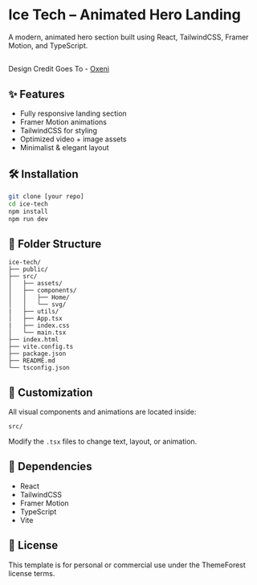 # Ice Tech – Animated Hero Landing

A modern, animated hero section built using React, TailwindCSS, Framer Motion, and TypeScript.

##

Design Credit Goes To - [Oxeni](https://dribbble.com/Oxeni)

## ✨ Features

- Fully responsive landing section
- Framer Motion animations
- TailwindCSS for styling
- Optimized video + image assets
- Minimalist & elegant layout

## 🛠 Installation

```bash
git clone [your repo]
cd ice-tech
npm install
npm run dev
```

## 📁 Folder Structure

```
ice-tech/
├── public/
├── src/
│   ├── assets/
│   ├── components/
│   │   ├── Home/
│   │   └── svg/
|   ├── utils/
│   ├── App.tsx
|   ├── index.css
│   └── main.tsx
├── index.html
├── vite.config.ts
├── package.json
├── README.md
└── tsconfig.json
```

## 🧩 Customization

All visual components and animations are located inside:

```
src/
```

Modify the `.tsx` files to change text, layout, or animation.

## 🔗 Dependencies

- React
- TailwindCSS
- Framer Motion
- TypeScript
- Vite

## 📄 License

This template is for personal or commercial use under the ThemeForest license terms.